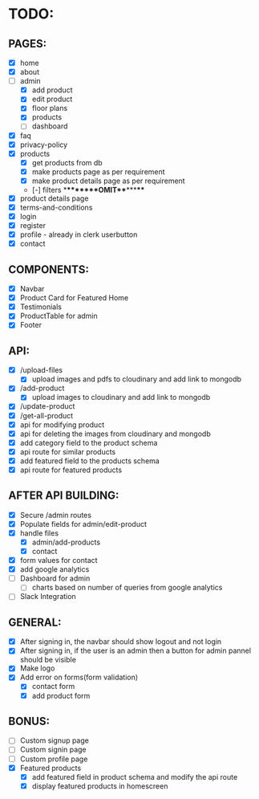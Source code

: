 # TODO:

## PAGES:

- [x] home
- [x] about
- [ ] admin
  - [x] add product
  - [x] edit product
  - [x] floor plans
  - [x] products
  - [ ] dashboard
- [x] faq
- [x] privacy-policy
- [x] products
  - [x] get products from db
  - [x] make products page as per requirement
  - [x] make product details page as per requirement
  - [-] filters \***\*\*\*\*\*\*\***OMIT**\*\***\*\*\***\*\***
- [x] product details page
- [x] terms-and-conditions
- [x] login
- [x] register
- [x] profile - already in clerk userbutton
- [x] contact

## COMPONENTS:

- [x] Navbar
- [x] Product Card for Featured Home
- [x] Testimonials
- [x] ProductTable for admin
- [x] Footer

## API:

- [x] /upload-files
  - [x] upload images and pdfs to cloudinary and add link to mongodb
- [x] /add-product
  - [x] upload images to cloudinary and add link to mongodb
- [x] /update-product
- [x] /get-all-product
- [x] api for modifying product
- [x] api for deleting the images from cloudinary and mongodb
- [x] add category field to the product schema
- [x] api route for similar products
- [x] add featured field to the products schema
- [x] api route for featured products

## AFTER API BUILDING:

- [x] Secure /admin routes
- [x] Populate fields for admin/edit-product
- [x] handle files
  - [x] admin/add-products
  - [x] contact
- [x] form values for contact
- [x] add google analytics
- [ ] Dashboard for admin
  - [ ] charts based on number of queries from google analytics
- [ ] Slack Integration

## GENERAL:

- [x] After signing in, the navbar should show logout and not login
- [x] After signing in, if the user is an admin then a button for admin pannel should be visible
- [x] Make logo
- [x] Add error on forms(form validation)
  - [x] contact form
  - [x] add product form

## BONUS:

- [ ] Custom signup page
- [ ] Custom signin page
- [ ] Custom profile page
- [x] Featured products
  - [x] add featured field in product schema and modify the api route
  - [x] display featured products in homescreen
